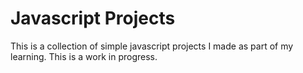 # Javascript Projects

This is a collection of simple javascript projects I made as part of my learning. This is a work in progress.
